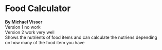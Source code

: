 # Food Calculator
**By Michael Visser**
<br/> 
Version 1 no work
<br/> 
Version 2 work very well
<br/> 
Shows the nutrients of food items and can calculate the nutriens depending on how many of the food item you have
